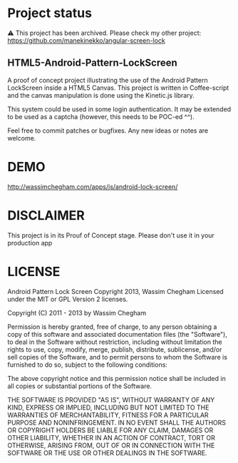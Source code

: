 # Project status
⚠️ This project has been archived. Please check my other project: https://github.com/manekinekko/angular-screen-lock

## HTML5-Android-Pattern-LockScreen

A proof of concept project illustrating the use of the Android Pattern LockScreen inside a HTML5 Canvas.
This project is written in Coffee-script and the canvas manipulation is done using the Kinetic.js library.


This system could be used in some login authentication. It may be extended to be used as a captcha (however, this needs to be POC-ed ^^).

Feel free to commit patches or bugfixes. Any new ideas or notes are welcome.

DEMO
===
http://wassimchegham.com/apps/js/android-lock-screen/

DISCLAIMER 
================================

This project is in its Prouf of Concept stage. Please don't use it in your production app

LICENSE
================================

Android Pattern Lock Screen 
Copyright 2013, Wassim Chegham
Licensed under the MIT or GPL Version 2 licenses.

Copyright (C) 2011 - 2013 by Wassim Chegham

Permission is hereby granted, free of charge, to any person obtaining a copy
of this software and associated documentation files (the "Software"), to deal
in the Software without restriction, including without limitation the rights
to use, copy, modify, merge, publish, distribute, sublicense, and/or sell
copies of the Software, and to permit persons to whom the Software is
furnished to do so, subject to the following conditions:

The above copyright notice and this permission notice shall be included in
all copies or substantial portions of the Software.

THE SOFTWARE IS PROVIDED "AS IS", WITHOUT WARRANTY OF ANY KIND, EXPRESS OR
IMPLIED, INCLUDING BUT NOT LIMITED TO THE WARRANTIES OF MERCHANTABILITY,
FITNESS FOR A PARTICULAR PURPOSE AND NONINFRINGEMENT. IN NO EVENT SHALL THE
AUTHORS OR COPYRIGHT HOLDERS BE LIABLE FOR ANY CLAIM, DAMAGES OR OTHER
LIABILITY, WHETHER IN AN ACTION OF CONTRACT, TORT OR OTHERWISE, ARISING FROM,
OUT OF OR IN CONNECTION WITH THE SOFTWARE OR THE USE OR OTHER DEALINGS IN
THE SOFTWARE.
